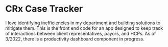 # CRx Case Tracker

I love identifying inefficiencies in my department and building solutions to mitigate them. This is the front end code for an app designed to keep track of interactions between client representatives, payors, and HCPs. As of 3/2022, there is a productivity dashboard component in progress. 
